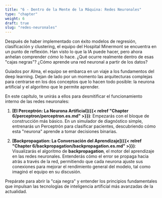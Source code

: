```yaml
---
title: "6 - Dentro de la Mente de la Máquina: Redes Neuronales"
type: "chapter"
weight: 6
draft: true
slug: "redes-neuronales"
---
```


Después de haber implementado con éxito modelos de regresión, clasificación y clustering, el equipo del Hospital Minermont se encuentra en un punto de reflexión. Han visto lo que la IA puede hacer, pero ahora anhelan comprender *cómo* lo hace. ¿Qué ocurre realmente dentro de esas "cajas negras"? ¿Cómo aprende una red neuronal a partir de los datos?

Guiados por Alma, el equipo se embarca en un viaje a los fundamentos del deep learning. Dejan de lado por un momento las arquitecturas complejas para centrarse en los dos conceptos que lo hacen todo posible: la neurona artificial y el algoritmo que le permite aprender.

En este capítulo, te unirás a ellos para desmitificar el funcionamiento interno de las redes neuronales:

1.  **[El Perceptrón: La Neurona Artificial]({{< relref "Chapter 6/perceptron/perceptron.es.md" >}})**: Empezarás con el bloque de construcción más básico. En un simulador de diagnóstico simple, entrenarás un Perceptrón para clasificar pacientes, descubriendo cómo esta "neurona" aprende a tomar decisiones binarias.

2.  **[Backpropagation: La Conversación del Aprendizaje]({{< relref "Chapter 6/backpropagation/backpropagation.es.md" >}})**: Visualizarás el algoritmo de **backpropagation**, el motor del aprendizaje en las redes neuronales. Entenderás cómo el error se propaga hacia atrás a través de la red, permitiendo que cada neurona ajuste sus conexiones para mejorar el rendimiento general del modelo, tal como imaginó el equipo en su discusión.

Prepárate para abrir la "caja negra" y entender los principios fundamentales que impulsan las tecnologías de inteligencia artificial más avanzadas de la actualidad.